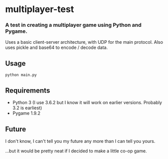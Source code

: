 # multiplayer-test

### A test in creating a multiplayer game using Python and Pygame.

Uses a basic client-server architecture, with UDP for the main protocol.
Also uses pickle and base64 to encode / decode data.

## Usage
`python main.py`

## Requirements
* Python 3 (I use 3.6.2 but I know it will work on earlier versions. Probably 3.2 is earliest)
* Pygame 1.9.2


## Future
I don't know, I can't tell you my future any more than I can tell you yours.

...but it would be pretty neat if I decided to make a little co-op game.
